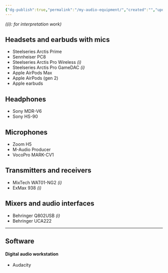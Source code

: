 ```yaml
---
{"dg-publish":true,"permalink":"/my-audio-equipment/","created":"","updated":""}
---
```



*((i): for interpretation work)*

## Headsets and earbuds with mics
- Steelseries Arctis Prime
- Sennheiser PC8
- Steelseries Arctis Pro Wireless *(i)*
- Steelseries Arctis Pro GameDAC *(i)*
- Apple AirPods Max
- Apple AirPods (gen 2)
- Apple earbuds

## Headphones
- Sony MDR-V6
- Sony HS-90

## Microphones
- Zoom H5
- M-Audio Producer
- VocoPro MARK-CV1

## Transmitters and receivers
- MixTech WAT01-NG2 *(i)*
- ExMax 938 *(i)*

## Mixers and audio interfaces
- Behringer Q802USB *(i)*
- Behringer UCA222

---
## Software

#### Digital audio workstation 
- Audacity